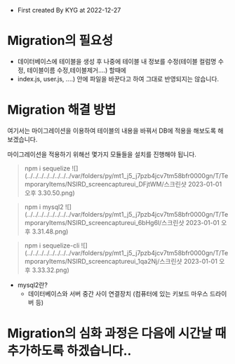 - First created By KYG at 2022-12-27

# Migration의 필요성
- 데이터베이스에 테이블을 생성 후 나중에 테이블 내 정보를 수정(테이블 컬럼명 수정, 테이블이름 수정,테이블제거....) 할때에 
- index.js, user.js, ....) 안에 파일을 바꾼다고 하여 그대로 반영되지는 않습니다.

# Migration 해결 방법

여기서는 마이그레이션을 이용하여 테이블의 내용을 바꿔서 DB에 적용을 해보도록 해보겠습니다.

마이그레이션을 적용하기 위해선 몇가지 모듈들을 설치를 진행해야 됩니다.

> npm i sequelize
![](../../../../../../../../var/folders/py/mt1_j5_j7pzb4jcv7tm58bfr0000gn/T/TemporaryItems/NSIRD_screencaptureui_DFjtWM/스크린샷 2023-01-01 오후 3.30.50.png)

> npm i mysql2
> ![](../../../../../../../../var/folders/py/mt1_j5_j7pzb4jcv7tm58bfr0000gn/T/TemporaryItems/NSIRD_screencaptureui_6bHg6l/스크린샷 2023-01-01 오후 3.31.48.png)

> npm i sequelize-cli
![](../../../../../../../../var/folders/py/mt1_j5_j7pzb4jcv7tm58bfr0000gn/T/TemporaryItems/NSIRD_screencaptureui_1qa2Nj/스크린샷 2023-01-01 오후 3.33.32.png)


- mysql2란?
    - 데이터베이스와 서버 중간 사이 연결장치 (컴퓨터에 있는 키보드 마우스 드라이버 등)


# Migration의 심화 과정은 다음에 시간날 때 추가하도록 하겠습니다.. 